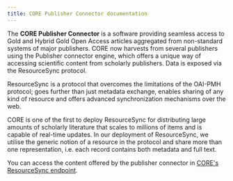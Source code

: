 ```yaml
---
title: CORE Publisher Connector documentation
---
```


The **CORE Publisher Connector** is a software providing seamless access to
Gold and Hybrid Gold Open Access articles aggregated from non-standard systems
of major publishers. CORE now harvests from several publishers using the
Publisher connector engine, which offers a unique way of accessing scientific
content from scholarly publishers. Data is exposed via the ResourceSync
protocol.

ResourceSync is a protocol that overcomes the limitations of the OAI-PMH
protocol; goes further than just metadata exchange, enables sharing of any
kind of resource and offers advanced synchronization mechanisms over the web.

CORE is one of the first to deploy ResourceSync for distributing large amounts
of scholarly literature that scales to millions of items and is capable of
real-time updates. In our deployment of ResourceSync, we utilise the generic
notion of a resource in the protocol and share more than one representation,
i.e. each record contains both metadata and full text.

You can access the content offered by the publisher connector in [CORE's
ResourceSync endpoint](http://publisher-connector.core.ac.uk/resourcesync/).
